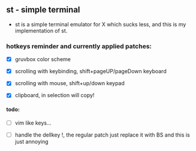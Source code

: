 st - simple terminal
---

- st is a simple terminal emulator for X which sucks less, and  this is my implementation of st.

### hotkeys reminder and currently applied patches:
- [X] gruvbox color scheme 
- [X] scrolling with keybinding, shift+pageUP/pageDown keyboard
- [X] scrolling with mouse, shift+up/down keypad
- [X] clipboard, in selection will copy!


#### todo:
- [ ] vim like keys...
- [ ] handle the dellkey !, the regular patch just replace it with BS and this is just annoying





